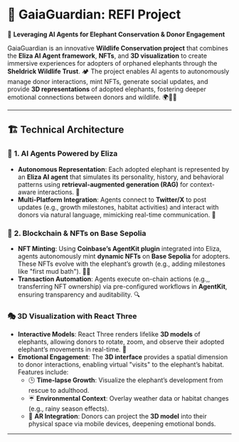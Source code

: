 # 🐘 GaiaGuardian: REFI Project

🚀 **Leveraging AI Agents for Elephant Conservation & Donor Engagement**

GaiaGuardian is an innovative **Wildlife Conservation project** that combines the **Eliza AI Agent framework**, **NFTs**, and **3D visualization** to create immersive experiences for adopters of orphaned elephants through the **Sheldrick Wildlife Trust**. 🏕️ The project enables AI agents to autonomously manage donor interactions, mint NFTs, generate social updates, and provide **3D representations** of adopted elephants, fostering deeper emotional connections between donors and wildlife. 🌍🐘✨

---

## 🏗️ **Technical Architecture**
### 🤖 **1. AI Agents Powered by Eliza**
- **Autonomous Representation**: Each adopted elephant is represented by an **Eliza AI agent** that simulates its personality, history, and behavioral patterns using **retrieval-augmented generation (RAG)** for context-aware interactions. 💬
- **Multi-Platform Integration**: Agents connect to **Twitter/X** to post updates (e.g., growth milestones, habitat activities) and interact with donors via natural language, mimicking real-time communication. 📲


### 🔗 **2. Blockchain & NFTs on Base Sepolia**
- **NFT Minting**: Using **Coinbase’s AgentKit plugin** integrated into Eliza, agents autonomously mint **dynamic NFTs** on **Base Sepolia** for adopters. These NFTs evolve with the elephant’s growth (e.g., adding milestones like "first mud bath"). 🎨🐘
- **Transaction Automation**: Agents execute on-chain actions (e.g.,, transferring NFT ownership) via pre-configured workflows in **AgentKit**, ensuring transparency and auditability. 🔍


### 🎭 **3D Visualization with React Three**
- **Interactive Models**: React Three renders lifelike **3D models** of elephants, allowing donors to rotate, zoom, and observe their adopted elephant’s movements in real-time. 🎥
- **Emotional Engagement**: The **3D interface** provides a spatial dimension to donor interactions, enabling virtual "visits" to the elephant’s habitat. Features include:
  - 🕒 **Time-lapse Growth**: Visualize the elephant’s development from rescue to adulthood.
  - ☔ **Environmental Context**: Overlay weather data or habitat changes (e.g., rainy season effects).
  - 📱 **AR Integration**: Donors can project the **3D model** into their physical space via mobile devices, deepening emotional bonds.

---




